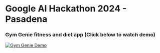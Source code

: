 # Google AI Hackathon 2024 - Pasadena

### Gym Genie fitness and diet app (Click below to watch demo)

[![Gym Genie Demo](https://img.youtube.com/vi/unMLvxpMI8w/0.jpg)](https://www.youtube.com/watch?v=unMLvxpMI8w)
